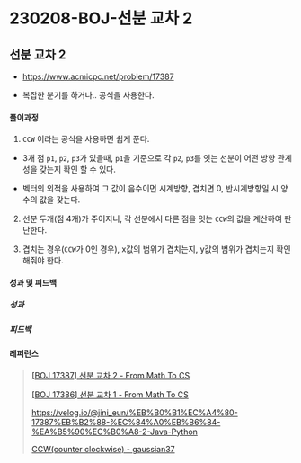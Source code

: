# 230208-BOJ-선분 교차 2

## 선분 교차 2

- https://www.acmicpc.net/problem/17387

- 복잡한 분기를 하거나.. 공식을 사용한다.

#### 풀이과정

1.  `CCW` 이라는 공식을 사용하면 쉽게 푼다.
   
   - 3개 점 `p1`, `p2`, `p3`가 있을때, `p1`을 기준으로 각 `p2`, `p3`를 잇는 선분이 어떤 방향 관계성을 갖는지 확인 할 수 있다.
   
   - 벡터의 외적을 사용하여 그 값이 음수이면 시계방향, 겹치면 0, 반시계방향일 시 양수의 값을 갖는다.

2. 선분 두개(점 4개)가 주어지니, 각 선분에서 다른 점을 잇는 `CCW`의 값을 계산하여 판단한다.

3. 겹치는 경우(`CCW`가 0인 경우), x값의 범위가 겹치는지, y값의 범위가 겹치는지 확인해줘야 한다.

#### 성과 및 피드백

##### 성과

##### 피드백

#### 레퍼런스

> [[BOJ 17387] 선분 교차 2 - From Math To CS](https://cael0.github.io/problem%20solving/BOJ17387/)
> 
> [[BOJ 17386] 선분 교차 1 - From Math To CS](https://cael0.github.io/problem%20solving/BOJ17386/)
> 
> https://velog.io/@jini_eun/%EB%B0%B1%EC%A4%80-17387%EB%B2%88-%EC%84%A0%EB%B6%84-%EA%B5%90%EC%B0%A8-2-Java-Python
> 
> [CCW(counter clockwise) - gaussian37](https://gaussian37.github.io/math-algorithm-ccw/)
